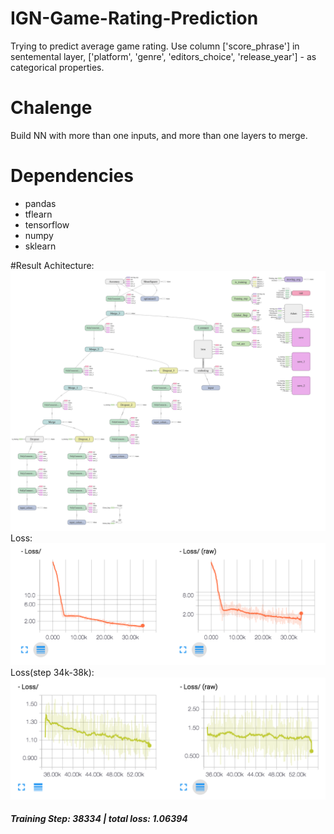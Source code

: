 # IGN-Game-Rating-Prediction
Trying to predict average game rating. Use column ['score_phrase'] in sentemental layer, ['platform', 'genre', 'editors_choice', 'release_year'] - as categorical properties. 
# Chalenge 
Build NN with more than one inputs, and more than one layers to merge.
# Dependencies
 - pandas
 - tflearn
 - tensorflow
 - numpy
 - sklearn
 
#Result
 Achitecture: 
 ![achitecture]( https://github.com/AlfredNeverKog/IGN-Game-Rating-Prediction/raw/master/images/architecture.png)
 Loss:
 ![loss]( https://github.com/AlfredNeverKog/IGN-Game-Rating-Prediction/raw/master/images/loss.png)
 Loss(step 34k-38k):
 ![loss_next]( https://github.com/AlfredNeverKog/IGN-Game-Rating-Prediction/raw/master/images/loss_1.png)

 
 ##### Training Step: 38334  | total loss: 1.06394
